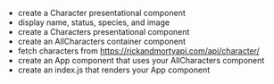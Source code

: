 * create a Character presentational component
* display name, status, species, and image
* create a Characters presentational component
* create an AllCharacters container component
* fetch characters from https://rickandmortyapi.com/api/character/
* create an App component that uses your AllCharacters component
* create an index.js that renders your App component
